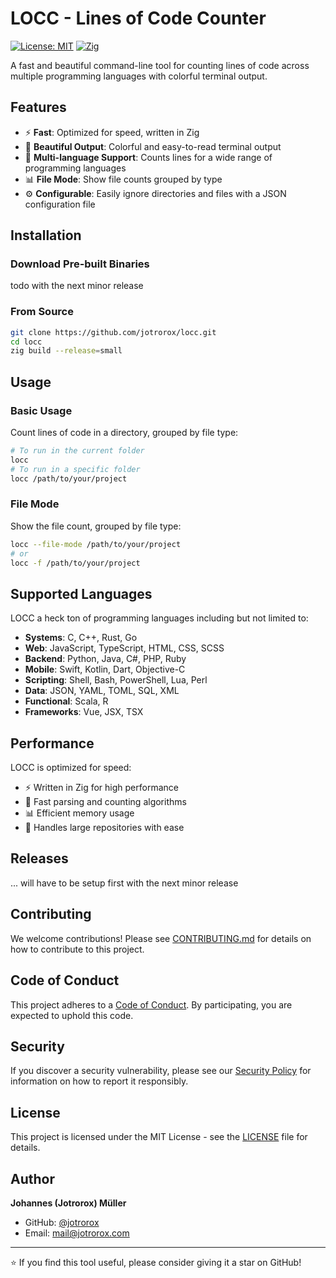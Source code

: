# LOCC - Lines of Code Counter

[![License: MIT](https://img.shields.io/badge/License-MIT-yellow.svg?style=for-the-badge&logoColo=white)](https://opensource.org/licenses/MIT)
[![Zig](https://img.shields.io/badge/Zig-%23F7A41D.svg?style=for-the-badge&logo=zig&logoColor=white)](https://ziglang.org)

A fast and beautiful command-line tool for counting lines of code across multiple programming languages with colorful terminal output.

## Features

- :zap: **Fast**: Optimized for speed, written in Zig
- :art: **Beautiful Output**: Colorful and easy-to-read terminal output
- :file_folder: **Multi-language Support**: Counts lines for a wide range of programming languages
- :bar_chart: **File Mode**: Show file counts grouped by type
- :gear: **Configurable**: Easily ignore directories and files with a JSON configuration file

## Installation

### Download Pre-built Binaries

todo with the next minor release

### From Source

```bash
git clone https://github.com/jotrorox/locc.git
cd locc
zig build --release=small
```

## Usage

### Basic Usage

Count lines of code in a directory, grouped by file type:

```bash
# To run in the current folder
locc
# To run in a specific folder
locc /path/to/your/project
```

### File Mode

Show the file count, grouped by file type:

```bash
locc --file-mode /path/to/your/project
# or
locc -f /path/to/your/project
```

## Supported Languages

LOCC a heck ton of programming languages including but not limited to:

- **Systems**: C, C++, Rust, Go
- **Web**: JavaScript, TypeScript, HTML, CSS, SCSS
- **Backend**: Python, Java, C#, PHP, Ruby
- **Mobile**: Swift, Kotlin, Dart, Objective-C
- **Scripting**: Shell, Bash, PowerShell, Lua, Perl
- **Data**: JSON, YAML, TOML, SQL, XML
- **Functional**: Scala, R
- **Frameworks**: Vue, JSX, TSX

## Performance

LOCC is optimized for speed:

- :zap: Written in Zig for high performance
- :rocket: Fast parsing and counting algorithms
- :bar_chart: Efficient memory usage
- :tada: Handles large repositories with ease

## Releases

... will have to be setup first with the next minor release 

## Contributing

We welcome contributions! Please see [CONTRIBUTING.md](CONTRIBUTING.md) for details on how to contribute to this project.

## Code of Conduct

This project adheres to a [Code of Conduct](CODE_OF_CONDUCT.md). By participating, you are expected to uphold this code.

## Security

If you discover a security vulnerability, please see our [Security Policy](SECURITY.md) for information on how to report it responsibly.

## License

This project is licensed under the MIT License - see the [LICENSE](LICENSE) file for details.

## Author

**Johannes (Jotrorox) Müller**
- GitHub: [@jotrorox](https://github.com/jotrorox)
- Email: [mail@jotrorox.com](mailto:mail@jotrorox.com)

---

⭐ If you find this tool useful, please consider giving it a star on GitHub!
